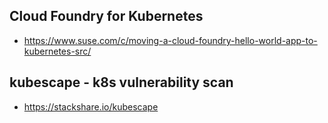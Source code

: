 ## Cloud Foundry for Kubernetes
- https://www.suse.com/c/moving-a-cloud-foundry-hello-world-app-to-kubernetes-src/


## kubescape - k8s vulnerability scan
- https://stackshare.io/kubescape
